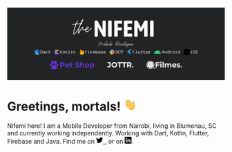 [![Header](https://raw.githubusercontent.com/thenifemi/thenifemi/master/theNifemiBanner.png "Header")](https://www.linkedin.com/in/nifemii)

# Greetings, mortals! <img src="https://raw.githubusercontent.com/thenifemi/thenifemi/master/wave.gif" width="30px">

Nifemi here! I am a Mobile Developer from Nairobi, living in Blumenau, SC and currently working independently. Working with Dart, Kotlin, Flutter, Firebase and Java. Find me on [![Twitter](https://raw.githubusercontent.com/thenifemi/thenifemi/master/twitter.png)  ](https://twitter.com/thenifemii), or on [![LinkedIn](https://raw.githubusercontent.com/thenifemi/thenifemi/master/linkedin-3-16.png)](https://www.linkedin.com/in/nifemii).

<!-- Icons made by <a href="https://www.flaticon.com/authors/pixel-perfect" title="Pixel perfect">Pixel perfect</a> from <a href="https://www.flaticon.com/" title="Flaticon"> www.flaticon.com</a> -->


